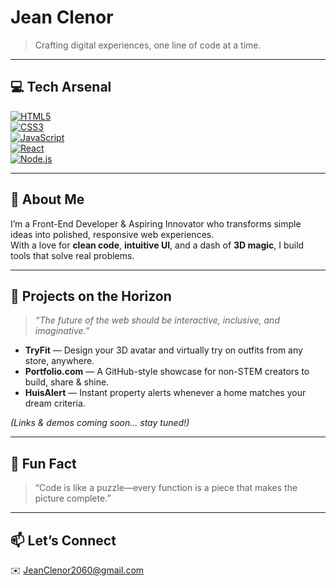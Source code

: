 <!-- =============================== -->
<!--     Welcome to my corner 🚀     -->
<!-- =============================== -->

# Jean Clenor  
> Crafting digital experiences, one line of code at a time.

---

## 💻 Tech Arsenal
[![HTML5](https://img.shields.io/badge/HTML5-E34F26?style=flat&logo=html5&logoColor=white)](https://developer.mozilla.org/docs/Web/HTML)  
[![CSS3](https://img.shields.io/badge/CSS3-1572B6?style=flat&logo=css3&logoColor=white)](https://developer.mozilla.org/docs/Web/CSS)  
[![JavaScript](https://img.shields.io/badge/JavaScript-F7DF1E?style=flat&logo=javascript&logoColor=black)](https://developer.mozilla.org/docs/Web/JavaScript)  
[![React](https://img.shields.io/badge/React-20232A?style=flat&logo=react&logoColor=61DAFB)](https://reactjs.org/)  
[![Node.js](https://img.shields.io/badge/Node.js-339933?style=flat&logo=nodedotjs&logoColor=white)](https://nodejs.org/)

---

## 🚀 About Me
I’m a Front-End Developer & Aspiring Innovator who transforms simple ideas into polished, responsive web experiences.  
With a love for **clean code**, **intuitive UI**, and a dash of **3D magic**, I build tools that solve real problems.

---

## 🔧 Projects on the Horizon
> *“The future of the web should be interactive, inclusive, and imaginative.”*  

- **TryFit** — Design your 3D avatar and virtually try on outfits from any store, anywhere.  
- **Portfolio.com** — A GitHub-style showcase for non-STEM creators to build, share & shine.  
- **HuisAlert** — Instant property alerts whenever a home matches your dream criteria.

*(Links & demos coming soon… stay tuned!)*

---

## 🌟 Fun Fact
> “Code is like a puzzle—every function is a piece that makes the picture complete.”

---

## 📫 Let’s Connect
✉️ [JeanClenor2060@gmail.com](mailto:JeanClenor2060@gmail.com)

 
